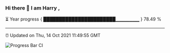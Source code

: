 ### Hi there 👋 I am Harry , 

⏳ Year progress { ███████████████████████▁▁▁▁▁▁▁ } 78.49 %

---

⏰ Updated on Thu, 14 Oct 2021 11:49:55 GMT

![Progress Bar CI](https://github.com/duykhang68/duykhang68/workflows/Progress%20Bar%20CI/badge.svg)
